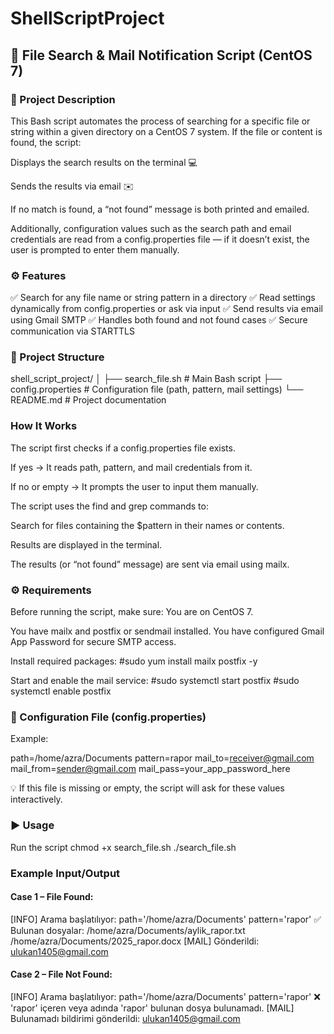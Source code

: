 # ShellScriptProject
## 📂 File Search & Mail Notification Script (CentOS 7)
### 🧩 Project Description

  This Bash script automates the process of searching for a specific file or string within a given directory on a CentOS 7 system.
  If the file or content is found, the script:
  
  Displays the search results on the terminal 💻
  
  Sends the results via email ✉️
  
  If no match is found, a “not found” message is both printed and emailed.
  
  Additionally, configuration values such as the search path and email credentials are read from a config.properties file — if it doesn’t exist, the user is prompted to enter them manually.


### ⚙️ Features

  ✅ Search for any file name or string pattern in a directory
  ✅ Read settings dynamically from config.properties or ask via input
  ✅ Send results via email using Gmail SMTP
  ✅ Handles both found and not found cases
  ✅ Secure communication via STARTTLS



### 📁 Project Structure
  shell_script_project/
  │
  ├── search_file.sh         # Main Bash script
  ├── config.properties      # Configuration file (path, pattern, mail settings)
  └── README.md              # Project documentation



### How It Works
  
  The script first checks if a config.properties file exists.
  
  If yes → It reads path, pattern, and mail credentials from it.
  
  If no or empty → It prompts the user to input them manually.
  
  The script uses the find and grep commands to:
  
  Search for files containing the $pattern in their names or contents.
  
  Results are displayed in the terminal.
  
  The results (or “not found” message) are sent via email using mailx.



### ⚙️ Requirements

  Before running the script, make sure:
  You are on CentOS 7.
  
  You have mailx and postfix or sendmail installed.
  You have configured Gmail App Password for secure SMTP access.
  
  Install required packages:
  #sudo yum install mailx postfix -y
  
  Start and enable the mail service:
  #sudo systemctl start postfix
  #sudo systemctl enable postfix



### 📄 Configuration File (config.properties)

  Example:
  
  path=/home/azra/Documents
  pattern=rapor
  mail_to=receiver@gmail.com
  mail_from=sender@gmail.com
  mail_pass=your_app_password_here
  
  
  💡 If this file is missing or empty, the script will ask for these values interactively.

### ▶️ Usage
  Run the script
  chmod +x search_file.sh
  ./search_file.sh

### Example Input/Output

 #### Case 1 – File Found:
  
  [INFO] Arama başlatılıyor: path='/home/azra/Documents' pattern='rapor'
  ✅ Bulunan dosyalar:
    /home/azra/Documents/aylik_rapor.txt
    /home/azra/Documents/2025_rapor.docx
  [MAIL] Gönderildi: ulukan1405@gmail.com
  
  
  #### Case 2 – File Not Found:
  
  [INFO] Arama başlatılıyor: path='/home/azra/Documents' pattern='rapor'
  ❌ 'rapor' içeren veya adında 'rapor' bulunan dosya bulunamadı.
  [MAIL] Bulunamadı bildirimi gönderildi: ulukan1405@gmail.com
